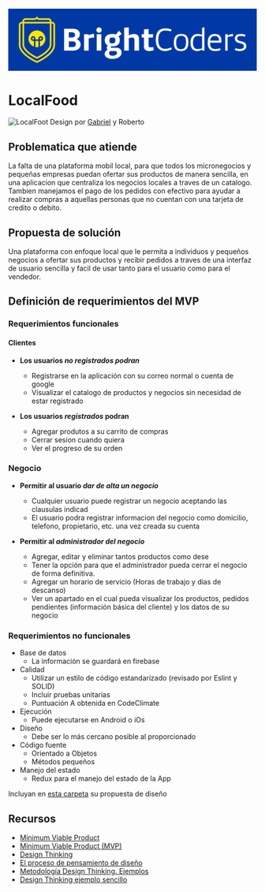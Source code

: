 ![BrightCoders Logo](img/logo-bc.png)

# LocalFood
![LocalFoot](https://user-images.githubusercontent.com/26613957/149460778-5b2aac4c-c4c4-440b-86ed-fd99b655e32e.png) 
<span>Design por <a href="https://bit.ly/3Go4l9c">Gabriel</a> y <a>Roberto</a></span>


## Problematica que atiende
La falta de una plataforma mobil local, para que todos los micronegocios y pequeñas empresas puedan 
ofertar sus productos de manera sencilla, en una aplicacion que centraliza los negocios locales a 
traves de un catalogo. Tambien manejamos el pago de los pedidos con efectivo para ayudar a realizar compras
a aquellas personas que no cuentan con una tarjeta de credito o debito.

## Propuesta de solución
Una plataforma con enfoque local que le permita a individuos y pequeños negocios a ofertar sus productos 
y recibir pedidos a traves de una interfaz de usuario sencilla y facil de usar tanto para el usuario como 
para el vendedor.

## Definición de requerimientos del MVP


### Requerimientos funcionales

#### Clientes
- **Los usuarios _no registrados podran_**
  - Registrarse en la aplicación con su correo normal o cuenta de google
  - Visualizar el catalogo de productos y negocios sin necesidad de estar registrado

- **Los usuarios _registrados_ podran**
  - Agregar produtos a su carrito de compras
  - Cerrar sesion cuando quiera
  - Ver el progreso de su orden
  
### Negocio
- **Permitir al usuario _dar de alta un negocio_**
  - Cualquier usuario puede registrar un negocio aceptando las clausulas indicad
  - El usuario podra registrar informacion del negocio como domicilio, telefono, propietario, etc. una vez creada su cuenta

- **Permitir al _administrador del negocio_**
  - Agregar, editar y eliminar tantos productos como dese
  - Tener la opción para que el administrador pueda cerrar el negocio de forma definitiva.
  - Agregar un horario de servicio (Horas de trabajo y dias de descanso)
  - Ver un apartado en el cual pueda visualizar los productos, pedidos pendientes (información básica del cliente) y los datos de su negocio


### Requerimientos no funcionales
- Base de datos
  - La información se guardará en firebase
- Calidad
  - Utilizar un estilo de código estandarizado (revisado por Eslint y SOLID)
  - Incluir pruebas unitarias
  - Puntuación A obtenida en CodeClimate
- Ejecución
  - Puede ejecutarse en Android o iOs
- Diseño
  - Debe ser lo más cercano posible al proporcionado
- Código fuente
  - Orientado a Objetos
  - Métodos pequeños
- Manejo del estado
  - Redux para el manejo del estado de la App

Incluyan en [esta carpeta](/design) su propuesta de diseño

## Recursos

- [Minimum Viable Product](https://www.agilealliance.org/glossary/mvp/#q=~(infinite~false~filters~(tags~(~'mvp))~searchTerm~'~sort~false~sortDirection~'asc~page~1))
- [Minimum Viable Product (MVP)](https://www.productplan.com/glossary/minimum-viable-product/)
- [Design Thinking](https://www.interaction-design.org/literature/topics/design-thinking)
- [El proceso de pensamiento de diseño](https://www.youtube.com/watch?v=_r0VX-aU_T8)
- [Metodología Design Thinking. Ejemplos](https://www.youtube.com/watch?v=_ul3wfKss58) 
- [Design Thinking ejemplo sencillo](https://www.youtube.com/watch?v=_H33tA2-j0s)
